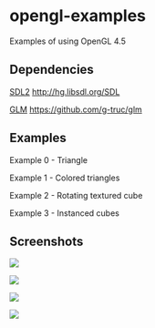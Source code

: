 # opengl-examples
Examples of using OpenGL 4.5

Dependencies
--------
[SDL2](https://www.libsdl.org/) http://hg.libsdl.org/SDL

[GLM](http://glm.g-truc.net/) https://github.com/g-truc/glm

Examples
--------
Example 0 - Triangle

Example 1 - Colored triangles

Example 2 - Rotating textured cube

Example 3 - Instanced cubes

Screenshots
--------
[![](<https://dl.dropboxusercontent.com/u/8712341/example-450-00-preview.png>)](https://dl.dropboxusercontent.com/u/8712341/example-450-00.png)

[![](<https://dl.dropboxusercontent.com/u/8712341/example-450-01-preview.png>)](https://dl.dropboxusercontent.com/u/8712341/example-450-01.png)

[![](<https://dl.dropboxusercontent.com/u/8712341/example-450-02-preview.png>)](https://dl.dropboxusercontent.com/u/8712341/example-450-02.png)

[![](<https://dl.dropboxusercontent.com/u/8712341/example-450-03-preview.png>)](https://dl.dropboxusercontent.com/u/8712341/example-450-03.png)
